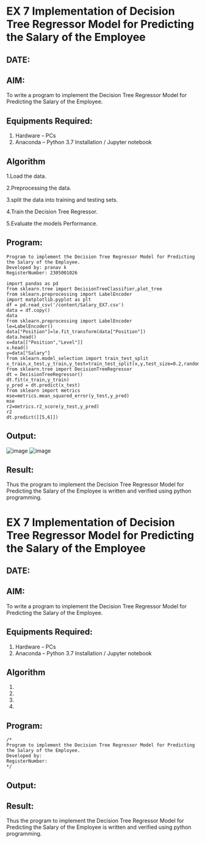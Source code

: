 # EX 7 Implementation of Decision Tree Regressor Model for Predicting the Salary of the Employee
## DATE:
## AIM:
To write a program to implement the Decision Tree Regressor Model for Predicting the Salary of the Employee.

## Equipments Required:
1. Hardware – PCs
2. Anaconda – Python 3.7 Installation / Jupyter notebook

## Algorithm
1.Load the data.

2.Preprocessing the data.

3.split the data into training and testing sets.

4.Train the Decision Tree Regressor.

5.Evaluate the models Performance. 


## Program:
```
Program to implement the Decision Tree Regressor Model for Predicting the Salary of the Employee.
Developed by: pranav k
RegisterNumber: 2305001026

import pandas as pd
from sklearn.tree import DecisionTreeClassifier,plot_tree
from sklearn.preprocessing import LabelEncoder
import matplotlib.pyplot as plt
df = pd.read_csv('/content/Salary_EX7.csv')
data = df.copy()
data
from sklearn.preprocessing import LabelEncoder
le=LabelEncoder()
data["Position"]=le.fit_transform(data["Position"])
data.head()
x=data[["Position","Level"]]
x.head()
y=data["Salary"]
from sklearn.model_selection import train_test_split
x_train,x_test,y_train,y_test=train_test_split(x,y,test_size=0.2,random_state=2)
from sklearn.tree import DecisionTreeRegressor
dt = DecisionTreeRegressor()
dt.fit(x_train,y_train)
y_pred = dt.predict(x_test)
from sklearn import metrics
mse=metrics.mean_squared_error(y_test,y_pred)
mse
r2=metrics.r2_score(y_test,y_pred)
r2
dt.predict([[5,6]])

```

## Output:
![image](https://github.com/user-attachments/assets/28d91edf-2a60-4aee-99fa-7e093a84bc6b)
![image](https://github.com/user-attachments/assets/d012b571-0751-4db9-8212-c442d249ad95)





## Result:
Thus the program to implement the Decision Tree Regressor Model for Predicting the Salary of the Employee is written and verified using python programming.
# EX 7 Implementation of Decision Tree Regressor Model for Predicting the Salary of the Employee
## DATE:
## AIM:
To write a program to implement the Decision Tree Regressor Model for Predicting the Salary of the Employee.

## Equipments Required:
1. Hardware – PCs
2. Anaconda – Python 3.7 Installation / Jupyter notebook

## Algorithm
1. 
2. 
3. 
4. 

## Program:
```
/*
Program to implement the Decision Tree Regressor Model for Predicting the Salary of the Employee.
Developed by: 
RegisterNumber:  
*/
```

## Output:



## Result:
Thus the program to implement the Decision Tree Regressor Model for Predicting the Salary of the Employee is written and verified using python programming.
